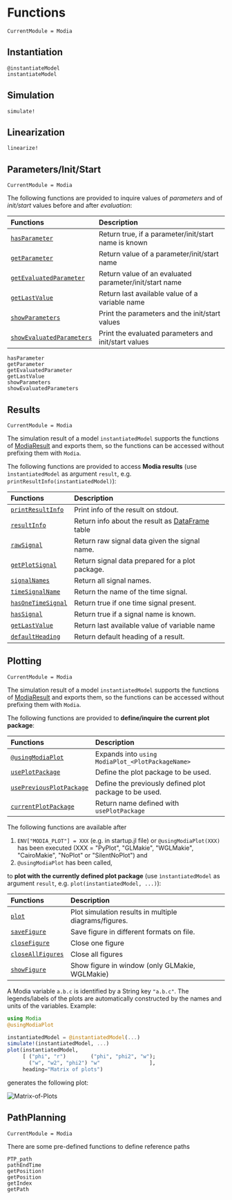 # Functions

```@meta
CurrentModule = Modia
```


## Instantiation

```@docs
@instantiateModel
instantiateModel
```

## Simulation

```@docs
simulate!
```


## Linearization

```@docs
linearize!
```

## Parameters/Init/Start

```@meta
CurrentModule = Modia
```

The following functions are provided to inquire values of *parameters* and of
*init/start* values before and after *evaluation*:

| Functions                         | Description                                             |
|:----------------------------------|:--------------------------------------------------------|
| [`hasParameter`](@ref)            | Return true, if a parameter/init/start name is known    |
| [`getParameter`](@ref)            | Return value of a parameter/init/start name             |
| [`getEvaluatedParameter`](@ref)   | Return value of an evaluated parameter/init/start name  |
| [`getLastValue`](@ref)            | Return last available value of a variable name          |
| [`showParameters`](@ref)          | Print the parameters and the init/start values          |
| [`showEvaluatedParameters`](@ref) | Print the evaluated parameters and init/start values    |


```@docs
hasParameter
getParameter
getEvaluatedParameter
getLastValue
showParameters
showEvaluatedParameters
```


## Results

```@meta
CurrentModule = Modia
```

The simulation result of a model `instantiatedModel` supports the functions of
[ModiaResult](https://modiasim.github.io/ModiaResult.jl/stable/Functions.html) and
exports them, so the functions can be accessed without prefixing them with `Modia`.

The following functions are provided to access **Modia results**
(use `ìnstantiatedModel` as argument `result`, e.g. `printResultInfo(instantiatedModel)`):

| Functions                                                                                                            | Description                                               |
|:---------------------------------------------------------------------------------------------------------------------|:----------------------------------------------------------|
| [`printResultInfo` ](https://modiasim.github.io/ModiaResult.jl/stable/Functions.html#ModiaResult.printResultInfo)    | Print info of the result on stdout.                       |
| [`resultInfo`](https://modiasim.github.io/ModiaResult.jl/stable/Functions.html#ModiaResult.resultInfo)               | Return info about the result as [DataFrame](https://github.com/JuliaData/DataFrames.jl) table            |
| [`rawSignal`](https://modiasim.github.io/ModiaResult.jl/stable/AbstractInterface.html#ModiaResult.rawSignal)         | Return raw signal data given the signal name.             |
| [`getPlotSignal`](https://modiasim.github.io/ModiaResult.jl/stable/Functions.html#ModiaResult.getPlotSignal)         | Return signal data prepared for a plot package.           |
| [`signalNames`](https://modiasim.github.io/ModiaResult.jl/stable/Functions.html#ModiaResult.signalNames)             | Return all signal names.                                  |
| [`timeSignalName`](https://modiasim.github.io/ModiaResult.jl/stable/Functions.html#ModiaResult.timeSignalName)       | Return the name of the time signal.                       |
| [`hasOneTimeSignal`](https://modiasim.github.io/ModiaResult.jl/stable/Functions.html#ModiaResult.hasOneTimeSignal)   | Return true if one time signal present.                   |
| [`hasSignal`](https://modiasim.github.io/ModiaResult.jl/stable/Functions.html#ModiaResult.hasSignal)                 | Return true if a signal name is known.                    |
| [`getLastValue`](@ref)                                                                                               | Return last available value of variable name              |
| [`defaultHeading`](https://modiasim.github.io/ModiaResult.jl/stable/Functions.html#ModiaResult.defaultHeading`)      | Return default heading of a result.                       |


## Plotting

```@meta
CurrentModule = Modia
```

The simulation result of a model `instantiatedModel` supports the functions of
[ModiaResult](https://modiasim.github.io/ModiaResult.jl/stable/Functions.html) and
exports them, so the functions can be accessed without prefixing them with `Modia`.

The following functions are provided to **define/inquire the current plot package**:

| Functions                                                                                                                      | Description                                               |
|:-------------------------------------------------------------------------------------------------------------------------------|:----------------------------------------------------------|
| [`@usingModiaPlot`](https://modiasim.github.io/ModiaResult.jl/stable/Functions.html#ModiaResult.@usingModiaPlot)               | Expands into `using ModiaPlot_<PlotPackageName>`          |
| [`usePlotPackage`](https://modiasim.github.io/ModiaResult.jl/stable/Functions.html#ModiaResult.usePlotPackage)                 | Define the plot package to be used.                       |
| [`usePreviousPlotPackage`](https://modiasim.github.io/ModiaResult.jl/stable/Functions.html#ModiaResult.usePreviousPlotPackage) | Define the previously defined plot package to be used.    |
| [`currentPlotPackage`](https://modiasim.github.io/ModiaResult.jl/stable/Functions.html#ModiaResult.currentPlotPackage)         | Return name defined with `usePlotPackage`                 |

The following functions are available after

1. `ENV["MODIA_PLOT"] = XXX` (e.g. in startup.jl file) or
    `@usingModiaPlot(XXX)` has been executed (XXX = "PyPlot", "GLMakie", "WGLMakie", "CairoMakie", "NoPlot" or "SilentNoPlot") and
2. `@usingModiaPlot` has been called,

to **plot with the currently defined plot package**
(use `ìnstantiatedModel` as argument `result`, e.g. `plot(instantiatedModel, ...)`):

| Functions                                                                                                             | Description                                               |
|:----------------------------------------------------------------------------------------------------------------------|:----------------------------------------------------------|
| [`plot`](https://modiasim.github.io/ModiaResult.jl/stable/Functions.html#ModiaPlot_PyPlot.plot)                       | Plot simulation results in multiple diagrams/figures.     |
| [`saveFigure`](https://modiasim.github.io/ModiaResult.jl/stable/Functions.html#ModiaPlot_PyPlot.saveFigure)           | Save figure in different formats on file.                 |
| [`closeFigure`](https://modiasim.github.io/ModiaResult.jl/stable/Functions.html#ModiaPlot_PyPlot.closeFigure)         | Close one figure                                          |
| [`closeAllFigures`](https://modiasim.github.io/ModiaResult.jl/stable/Functions.html#ModiaPlot_PyPlot.closeAllFigures) | Close all figures                                         |
| [`showFigure`](https://modiasim.github.io/ModiaResult.jl/stable/Functions.html#ModiaPlot_PyPlot.showFigure)           | Show figure in window (only GLMakie, WGLMakie)            |

A Modia variable `a.b.c` is identified by a String key `"a.b.c"`.
The legends/labels of the plots are automatically constructed by the
names and units of the variables. Example:

```julia
using Modia
@usingModiaPlot

instantiatedModel = @instantiatedModel(...)
simulate!(instantiatedModel, ...)
plot(instantiatedModel,
     [ ("phi", "r")        ("phi", "phi2", "w");
       ("w", "w2", "phi2") "w"                ],
     heading="Matrix of plots")
```

generates the following plot:

![Matrix-of-Plots](../resources/images/matrix-of-plots.png)


## PathPlanning

```@meta
CurrentModule = Modia
```

There are some pre-defined functions to define reference paths

```@docs
PTP_path
pathEndTime
getPosition!
getPosition
getIndex
getPath
```